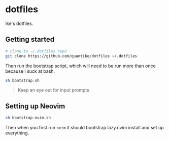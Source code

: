 # dotfiles
Ike's dotfiles. 

## Getting started

```sh
# clone to ~/.dotfiles repo
git clone https://github.com/quantike/dotfiles ~/.dotfiles
```

Then run the bootstrap script, which will need to be run more than once because I suck at bash.

```sh
sh bootstrap.sh
```

> Keep an eye out for input prompts

## Setting up Neovim

```sh
sh bootstrap-nvim.sh
```

Then when you first run `nvim` it should bootstrap lazy.nvim install and set up everything.
